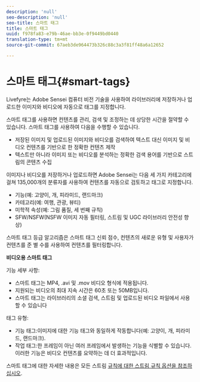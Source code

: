 ```yaml
---
description: 'null'
seo-description: 'null'
seo-title: 스마트 태그
title: 스마트 태그
uuid: f978fa83-e79b-46ae-bb3e-0f9449bd0440
translation-type: tm+mt
source-git-commit: 67aeb3de964473b326c88c3a3f81ff48a6a12652

---
```



# 스마트 태그{#smart-tags}

Livefyre는 Adobe Sensei 컴퓨터 비전 기술을 사용하여 라이브러리에 저장하거나 업로드한 이미지와 비디오에 자동으로 태그를 지정합니다.

스마트 태그를 사용하면 컨텐츠를 관리, 검색 및 조정하는 데 상당한 시간을 절약할 수 있습니다. 스마트 태그를 사용하여 다음을 수행할 수 있습니다.

* 저장된 이미지 및 업로드된 이미지와 비디오를 검색하여 텍스트 대신 이미지 및 비디오 컨텐츠를 기반으로 한 정확한 컨텐츠 제작
* 텍스트만 아니라 이미지 또는 비디오를 분석하는 정확한 검색 용어를 기반으로 스트림의 콘텐츠 수집

이미지나 비디오를 저장하거나 업로드하면 Adobe Sensei는 다음 세 가지 카테고리에 걸쳐 135,000개의 분류자를 사용하여 컨텐츠를 자동으로 검토하고 태그로 지정합니다.

* 기능(예: 고양이, 개, 피라미드, 랜드마크)
* 카테고리(예: 여행, 관광, 뷰티)
* 미학적 속성(예: 그림 품질, 세 번째 규칙)
* SFW/NSFW(NSFW 이미지 자동 필터링, 스트림 및 UGC 라이브러리 안전성 향상)

스마트 태그 등급 알고리즘은 스마트 태그 신뢰 점수, 컨텐츠의 새로운 유형 및 사용자가 컨텐츠를 준 별 수를 사용하여 컨텐츠를 필터링합니다.

**비디오용 스마트 태그**

기능 세부 사항:

* 스마트 태그는 MP4, .avi 및 .mov 비디오 형식에 적용됩니다.
* 지원되는 비디오의 최대 지속 시간은 60초 또는 50MB입니다.
* 스마트 태그는 라이브러리의 소셜 검색, 스트림 및 업로드된 비디오 파일에서 사용할 수 있습니다

태그 유형:

* 기능 태그:이미지에 대한 기능 태그와 동일하게 작동합니다(예: 고양이, 개, 피라미드, 랜드마크).
* 작업 태그:한 프레임이 아닌 여러 프레임에서 발생하는 기능을 식별할 수 있습니다. 이러한 기능은 비디오 컨텐츠를 요약하는 데 더 효과적입니다.

스마트 태그에 대한 자세한 내용은 모든 스트림 [규칙에 대한 스트림 규칙 옵션을 참조하십시오](../../c-streams/c-stream-rule-options-for-all-stream-rules.md#c_stream_rule_options_for_all_stream_rules).
